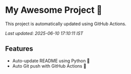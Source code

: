 # My Awesome Project 🚀

This project is automatically updated using GitHub Actions.

_Last updated: 2025-06-10 17:10:11 IST_

## Features
- Auto-update README using Python 🐍
- Auto Git push with GitHub Actions 🤖

